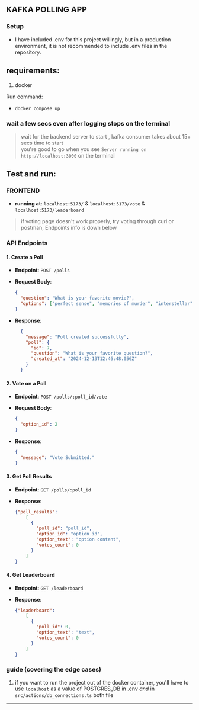 ## KAFKA POLLING APP

### Setup

- I have included .env for this project willingly, but in a production environment, it is not recommended to include .env files in the repository.

## requirements:

1.  docker

Run command:

- ```bash
  docker compose up
  ```

### wait a few secs even after logging stops on the terminal
> wait for the backend server to start , kafka consumer takes about 15+ secs time to start    
> you're good to go when you see `Server running on http://localhost:3000` on the terminal

## Test and run:

### FRONTEND
- **running at**: `localhost:5173/` & `localhost:5173/vote` & `localhost:5173/leaderboard`
> if voting page doesn't work properly, try voting through curl or postman, Endpoints info is down below



### API Endpoints

#### **1. Create a Poll**
- **Endpoint**: `POST /polls`
- **Request Body**:

  ```json
  {
    "question": "What is your favorite movie?",
    "options": ["perfect sense", "memories of murder", "interstellar"]
  }
  ```

- **Response**:

  ```json
    {
      "message": "Poll created successfully",
      "poll": {
        "id": 7,
        "question": "What is your favorite question?",
        "created_at": "2024-12-13T12:46:48.056Z"
      }
    }
  ```

#### **2. Vote on a Poll**
- **Endpoint**: `POST /polls/:poll_id/vote`
- **Request Body**:

  ```json
  {
    "option_id": 2
  }
  ```

- **Response**:

  ```json
  {
    "message": "Vote Submitted."
  }
  ```

#### **3. Get Poll Results**
- **Endpoint**: `GET /polls/:poll_id`
- **Response**:

  ```json
  {"poll_results":
      [
        {
          "poll_id": "poll_id",
          "option_id": "option id",
          "option_text": "option content",
          "votes_count": 0
        }
      ]
  }
  ```

#### **4. Get Leaderboard**
- **Endpoint**: `GET /leaderboard`
- **Response**:

  ```json
  {"leaderboard":
      [
        {
          "poll_id": 0,
          "option_text": "text",
          "votes_count": 0
        }
      ]
  }
  ```

### guide (covering the edge cases)
1. if you want to run the project out of the docker container, you'll have to use `localhost` as a value of POSTGRES_DB in .env *and* in `src/actions/db_connections.ts` both file

---
